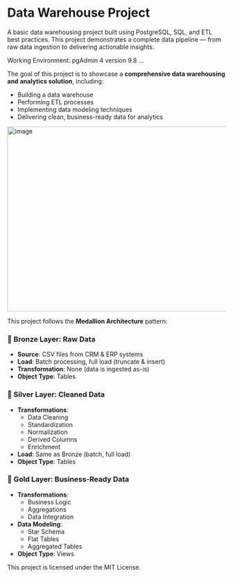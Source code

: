 # Data Warehouse Project
A basic data warehousing project built using PostgreSQL, SQL, and ETL best practices. This project demonstrates a complete data pipeline — from raw data ingestion to delivering actionable insights.

Working Environment: pgAdmin 4 version 9.8
...

The goal of this project is to showcase a **comprehensive data warehousing and analytics solution**, including:

- Building a data warehouse
- Performing ETL processes
- Implementing data modeling techniques
- Delivering clean, business-ready data for analytics

<img width="705" height="425" alt="image" src="https://github.com/user-attachments/assets/953e3750-b183-4b1c-8056-d618b6106968" />



This project follows the **Medallion Architecture** pattern:

### 🥉 Bronze Layer: Raw Data

- **Source**: CSV files from CRM & ERP systems
- **Load**: Batch processing, full load (truncate & insert)
- **Transformation**: None (data is ingested as-is)
- **Object Type**: Tables

### 🥈 Silver Layer: Cleaned Data

- **Transformations**:
    - Data Cleaning
    - Standardization
    - Normalization
    - Derived Columns
    - Enrichment
- **Load**: Same as Bronze (batch, full load)
- **Object Type**: Tables

### 🥇 Gold Layer: Business-Ready Data

- **Transformations**:
    - Business Logic
    - Aggregations
    - Data Integration
- **Data Modeling**:
    - Star Schema
    - Flat Tables
    - Aggregated Tables
- **Object Type**: Views


This project is licensed under the MIT License.
